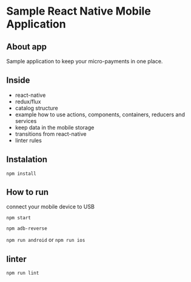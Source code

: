# Sample React Native Mobile Application
## About app
Sample application to keep your micro-payments in one place.

## Inside

- react-native
- redux/flux
- catalog structure
- example how to use actions, components, containers, reducers and services
- keep data in the mobile storage
- transitions from react-native
- linter rules


## Instalation
`npm install`


## How to run

connect your mobile device to USB

`npm start`

`npm adb-reverse`

`npm run android` or `npm run ios`

## linter
 `npm run lint`
